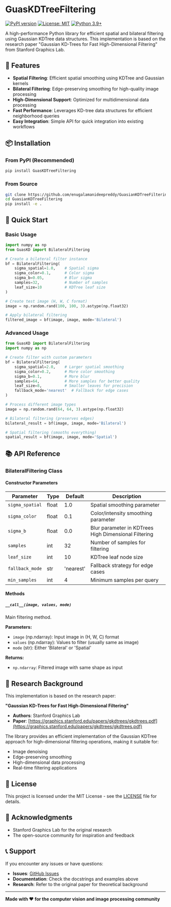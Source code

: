 # GuasKDTreeFiltering

[![PyPI version](https://badge.fury.io/py/GuasKDTreeFiltering.svg)](https://badge.fury.io/py/GuasKDTreeFiltering)
[![License: MIT](https://img.shields.io/badge/License-MIT-yellow.svg)](https://opensource.org/licenses/MIT)
[![Python 3.9+](https://img.shields.io/badge/python-3.9+-blue.svg)](https://www.python.org/downloads/)

A high-performance Python library for efficient spatial and bilateral filtering using Gaussian KDTree data structures. This implementation is based on the research paper "Gaussian KD-Trees for Fast High-Dimensional Filtering" from Stanford Graphics Lab.

## 🚀 Features

- **Spatial Filtering**: Efficient spatial smoothing using KDTree and Gaussian kernels
- **Bilateral Filtering**: Edge-preserving smoothing for high-quality image processing
- **High-Dimensional Support**: Optimized for multidimensional data processing
- **Fast Performance**: Leverages KD-tree data structures for efficient neighborhood queries
- **Easy Integration**: Simple API for quick integration into existing workflows

## 📦 Installation

### From PyPI (Recommended)
```bash
pip install GuasKDTreeFiltering
```

### From Source
```bash
git clone https://github.com/enugalamanideepreddy/GuasianKDTreeFiltering.git
cd GuasianKDTreeFiltering
pip install -e .
```

## 🎯 Quick Start

### Basic Usage

```python
import numpy as np
from GuasKD import BilateralFiltering

# Create a bilateral filter instance
bf = BilateralFiltering(
    sigma_spatial=1.0,    # Spatial sigma
    sigma_color=0.1,      # Color sigma
    sigma_b=0.05,         # Blur sigma
    samples=32,           # Number of samples
    leaf_size=10          # KDTree leaf size
)

# Create test image (H, W, C format)
image = np.random.rand(100, 100, 3).astype(np.float32)

# Apply bilateral filtering
filtered_image = bf(image, image, mode='Bilateral')
```

### Advanced Usage

```python
from GuasKD import BilateralFiltering
import numpy as np

# Create filter with custom parameters
bf = BilateralFiltering(
    sigma_spatial=2.0,    # Larger spatial smoothing
    sigma_color=0.2,      # More color smoothing
    sigma_b=0.1,          # More blur
    samples=64,           # More samples for better quality
    leaf_size=8,          # Smaller leaves for precision
    fallback_mode='nearest'  # Fallback for edge cases
)

# Process different image types
image = np.random.rand(64, 64, 3).astype(np.float32)

# Bilateral filtering (preserves edges)
bilateral_result = bf(image, image, mode='Bilateral')

# Spatial filtering (smooths everything)
spatial_result = bf(image, image, mode='Spatial')
```

## 📚 API Reference

### BilateralFiltering Class

#### Constructor Parameters

| Parameter | Type | Default | Description |
|-----------|------|---------|-------------|
| `sigma_spatial` | float | 1.0 | Spatial smoothing parameter |
| `sigma_color` | float | 0.1 | Color/intensity smoothing parameter |
| `sigma_b` | float | 0.0 | Blur parameter in KDTrees High Dimensional Filtering |
| `samples` | int | 32 | Number of samples for filtering |
| `leaf_size` | int | 10 | KDTree leaf node size |
| `fallback_mode` | str | 'nearest' | Fallback strategy for edge cases |
| `min_samples` | int | 4 | Minimum samples per query |

#### Methods

##### `__call__(image, values, mode)`
Main filtering method.

**Parameters:**
- `image` (np.ndarray): Input image in (H, W, C) format
- `values` (np.ndarray): Values to filter (usually same as image)
- `mode` (str): Either 'Bilateral' or 'Spatial'

**Returns:**
- `np.ndarray`: Filtered image with same shape as input

## 🔬 Research Background

This implementation is based on the research paper:

**"Gaussian KD-Trees for Fast High-Dimensional Filtering"**
- **Authors**: Stanford Graphics Lab
- **Paper**: [https://graphics.stanford.edu/papers/gkdtrees/gkdtrees.pdf](https://graphics.stanford.edu/papers/gkdtrees/gkdtrees.pdf)

The library provides an efficient implementation of the Gaussian KDTree approach for high-dimensional filtering operations, making it suitable for:

- Image denoising
- Edge-preserving smoothing
- High-dimensional data processing
- Real-time filtering applications

## 📄 License

This project is licensed under the MIT License - see the [LICENSE](LICENSE) file for details.

## 🙏 Acknowledgments

- Stanford Graphics Lab for the original research
- The open-source community for inspiration and feedback

## 📞 Support

If you encounter any issues or have questions:

- **Issues**: [GitHub Issues](https://github.com/enugalamanideepreddy/GuasianKDTreeFiltering/issues)
- **Documentation**: Check the docstrings and examples above
- **Research**: Refer to the original paper for theoretical background

---

**Made with ❤️ for the computer vision and image processing community** 